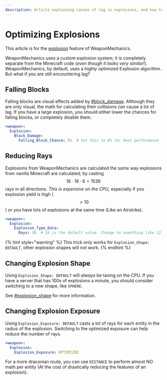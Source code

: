 ```yaml
---
description: Article explaining causes of lag in explosions, and how to reduce it!
---
```


# Optimizing Explosions

This article is for the [explosion](../weapon-modules/explosion/ "mention") feature of WeaponMechanics.

WeaponMechanics uses a custom explosion system; it is completely separate from the Minecraft code (_even though it looks very similar!_). WeaponMechanics, by default, uses a highly optimized Explosion algorithm. But what if you are still encountering lag?

## Falling Blocks

Falling blocks are visual effects added by [#block\_damage](../weapon-modules/explosion/#block\_damage "mention"). Although they are only visual, the math for calculating their collisions can cause a lot of lag. If you have a large explosion, you should either lower the chances for falling blocks, or completely disable them.

```yaml
<weapon>:
  Explosion:
    Block_Damage:
      Falling_Block_Chance: 5%  # Set this to 0% for best performance
```

## Reducing Rays

Explosions from WeaponMechanics are calculated the same way explosions from vanilla Minecraft are calculated; by casting $$16\cdot 16\cdot 6=1536$$ rays in all directions. _This is expensive on the CPU_, especially if you explosion yield is high ($$>10$$) or you have lots of explosions at the same time (Like an Airstrike).&#x20;

```yaml
<weapon>:
  Explosion:
    Explosion_Type_Data:
      Rays: 16  # 16 is the default value. Change to something like 12 for better performance
```

{% hint style="warning" %}
This trick only works for `Explosion_Shape: DEFAULT`, other explosion shapes will not work.
{% endhint %}

## Changing Explosion Shape

Using `Explosion_Shape: DEFAULT` will _always_ be taxing on the CPU. If you have a server that has 100s of explosions a minute, you should consider switching to a new shape, like `SPHERE`.&#x20;

See [#explosion\_shape](../weapon-modules/explosion/#explosion\_shape "mention") for more information.

## Changing Explosion Exposure

Using `Explosion_Exposure: DEFAULT` casts a lot of rays for each entity in the radius of the explosion. Switching to the optimized exposure can help reduce the number of rays.&#x20;

```yaml
<weapon>:
  Explosion:
    Explosion_Exposure: OPTIMIZED
```

For a more draconian route, you can use `DISTANCE` to perform almost NO math per entity (At the cost of drastically reducing the features of an explosion).

